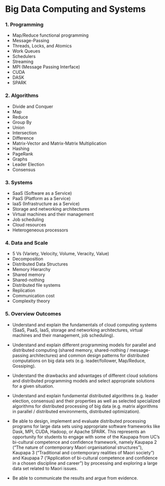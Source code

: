 # Big Data Computing and Systems

### 1. Programming
- Map/Reduce functional programming
- Message-Passing
- Threads, Locks, and Atomics
- Work Queues
- Schedulers
- Streaming
- MPI (Message Passing Interface)
- CUDA
- DASK
- SPARK

### 2. Algorithms
- Divide and Conquer
- Map
- Reduce
- Group By
- Union
- Intersection
- Difference
- Matrix-Vector and Matrix-Matrix Multiplication
- Hashing
- PageRank
- Graphs
- Leader Election
- Consensus

### 3. Systems
- SaaS (Software as a Service)
- PaaS (Platform as a Service)
- IaaS (Infrastructure as a Service)
- Storage and networking architectures
- Virtual machines and their management
- Job scheduling
- Cloud resources
- Heterogeneous processors

### 4. Data and Scale
- 5 Vs (Variety, Velocity, Volume, Veracity, Value)
- Decomposition
- Distributed Data Structures
- Memory Hierarchy
- Shared memory
- Shared-nothing
- Distributed file systems
- Replication
- Communication cost
- Complexity theory

### 5. Overview Outcomes

- Understand and explain the fundamentals of cloud computing systems (SaaS, PaaS, IaaS, storage and networking architectures, virtual machines and their management, job scheduling).

- Understand and explain different programming models for parallel and distributed computing (shared memory, shared-nothing / message-passing architectures) and common design patterns for distributed computations on big data sets (e.g. leader/follower, Map/Reduce, Gossiping).

- Understand the drawbacks and advantages of different cloud solutions and distributed programming models and select appropriate solutions for a given situation.

- Understand and explain fundamental distributed algorithms (e.g. leader election, consensus) and their properties as well as selected specialized algorithms for distributed processing of big data (e.g. matrix algorithms in parallel / distributed environments, distributed optimization).

- Be able to design, implement and evaluate distributed processing programs for large data sets using appropriate software frameworks like Dask, MPI, CUDA, Hadoop, or Apache SPARK. This represents an opportunity for students to engage with some of the Kaupapa from UC’s bi-cultural competence and confidence framework, namely Kaupapa 2 (“The nature of contemporary Maori organisational structures”), Kaupapa 3 (“Traditional and contemporary realities of Maori society”) and Kaupapa 7 (“Application of bi-cultural competence and confidence in a chosen discipline and career”) by processing and exploring a large data set related to Maori issues.

- Be able to communicate the results and argue from evidence.

